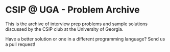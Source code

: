 # CSIP @ UGA - Problem Archive

This is the archive of interview prep problems and sample solutions discussed by the CSIP club at the University of Georgia.

Have a better solution or one in a different programming language? Send us a pull request!

